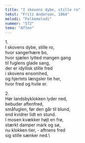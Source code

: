 ```yaml
---
title: "I skovens dybe, stille ro"
tekst: "Fritz Andersen, 1864"
melodi: "Folkemelodi"
nummer: "572"
tema: "Aften"
---
```

1\.\
I skovens dybe, stille ro,\
hvor sangerhære bo,\
hvor sjælen lytted mangen gang\
til fuglens glade sang,\
der er idyllisk stille fred\
i skovens ensomhed,\
og hjertets længsler tie her,\
hvor fred og hvile er.

2\.\
Hør landsbyklokken lyder ned,\
bebuder aftenfred,\
småfuglen, før den går til blund,\
end kvidrer lidt en stund.\
I mosen kvækker højt en frø,\
stærkt damper mark og sø,\
nu klokken tier, - aftnens fred\
sig stille sænker ned.\
